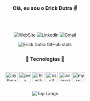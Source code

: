 <div align="center">

### Olá, eu sou o Erick Dutra ✌️
</div>
<br/>

##

<div align="center">

[![WebSite](https://img.shields.io/badge/website-000000?style=for-the-badge&logo=About.me&logoColor=white)](https://erickdutra.github.io/Portfolio/)
[![Linkedin](https://img.shields.io/badge/LinkedIn-0077B5?style=for-the-badge&logo=linkedin&logoColor=white)](https://www.linkedin.com/in/erick-dutra-916217211/)
[![Gmail](https://img.shields.io/badge/Gmail-D14836?style=for-the-badge&logo=gmail&logoColor=white)](mailto:(deverickdutra@gmail.com))
 
 
![Erick Dutra GitHub stats](https://github-readme-stats.vercel.app/api?username=ErickDutra&show_icons=true&theme=dracula)
</div>

<div align="center">

##

### 🗻 Tecnologias 🗻
</div>
</br>
<div style="display:  inline_block"  align="center">
 <img align="center" alt="python" height="30" width="40" src="https://cdn.jsdelivr.net/gh/devicons/devicon/icons/python/python-original-wordmark.svg"/>
 <img align="center" alt="java" height="30" width="40" src="https://cdn.jsdelivr.net/gh/devicons/devicon/icons/java/java-original-wordmark.svg"/>
 <img align="center" alt="html5" height="30" width="40" src="https://cdn.jsdelivr.net/gh/devicons/devicon/icons/html5/html5-original-wordmark.svg"/>
 <img align="center" alt="css3" height="30" width="40" src="https://cdn.jsdelivr.net/gh/devicons/devicon/icons/css3/css3-original-wordmark.svg"/>
 <img align="center" alt="avascript" height="30" width="40" src="https://cdn.jsdelivr.net/gh/devicons/devicon/icons/javascript/javascript-original.svg"/>
 <img align="center" alt="mysql" height="30" width="40" src="https://cdn.jsdelivr.net/gh/devicons/devicon/icons/mysql/mysql-original-wordmark.svg"/>
  </div>
</br>

<div align="center">

![Top Langs](https://github-readme-stats.vercel.app/api/top-langs/?username=ErickDutra&layout=compact&show_icons=true&theme=dracula)
</div>
<div align="center">

##
